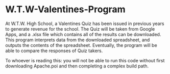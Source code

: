 W.T.W-Valentines-Program
========================
At W.T.W. High School, a Valentines Quiz has been issued in previous years to generate revenue for the school.
The Quiz will be taken from Google Apps, and a .xlsx file which contains all of the results can be downloaded.
This program interprets data from the downloaded spreadsheet, and outputs the contents of the spreadsheet.
Eventually, the program will be able to compare the responses of Quiz takers. 

To whoever is reading this: you will not be able to run this code without first downloading Apache.poi and then
completing a complex build path.  
